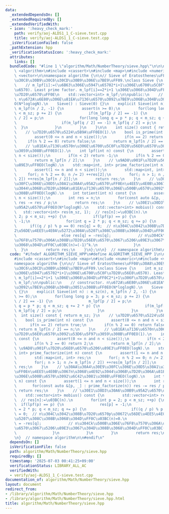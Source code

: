 ```yaml
---
data:
  _extendedDependsOn: []
  _extendedRequiredBy: []
  _extendedVerifiedWith:
  - icon: ':heavy_check_mark:'
    path: verify/aoj-ALDS1_1_C-sieve.test.cpp
    title: verify/aoj-ALDS1_1_C-sieve.test.cpp
  _isVerificationFailed: false
  _pathExtension: hpp
  _verificationStatusIcon: ':heavy_check_mark:'
  attributes:
    links: []
  bundledCode: "#line 1 \"algorithm/Math/NumberTheory/sieve.hpp\"\n\n\n\n#include\
    \ <algorithm>\n#include <cassert>\n#include <map>\n#include <numeric>\n#include\
    \ <vector>\n\nnamespace algorithm {\n\n// Sieve of Eratosthenes\uFF08\u30A8\u30E9\
    \u30C8\u30B9\u30C6\u30CD\u30B9\u306E\u7BE9\uFF09.\nclass Sieve {\n    int m_sz;\n\
    \    // m_lpf[i]:=(\u6B63\u306E\u5947\u65702*i+1\u306E\u6700\u5C0F\u7D20\u56E0\
    \u6570). Least prime factor. m_lpf[i]==2*i+1 \u306E\u3068\u304D\uFF0C2*i+1\u306F\
    \u7D20\u6570\uFF0E\n    std::vector<int> m_lpf;\n\npublic:\n    // constructor.\
    \ n\u672A\u6E80\u306E\u81EA\u7136\u6570\u3092\u7BE9\u306B\u304B\u3051\u308B\uFF0E\
    O(N*loglogN).\n    Sieve() : Sieve(0) {}\n    explicit Sieve(int n) : m_sz(n),\
    \ m_lpf(n / 2, -1) {\n        assert(n >= 0);\n        for(long long p = 3; p\
    \ < m_sz; p += 2) {\n            if(m_lpf[p / 2] == -1) {\n                m_lpf[p\
    \ / 2] = p;\n                for(long long q = p * p; q < m_sz; q += 2 * p) {\n\
    \                    if(m_lpf[q / 2] == -1) m_lpf[q / 2] = p;\n              \
    \  }\n            }\n        }\n    }\n\n    int size() const { return m_sz; }\n\
    \    // \u7D20\u6570\u5224\u5B9A\uFF0EO(1).\n    bool is_prime(int n) const {\n\
    \        assert(0 <= n and n < size());\n        if(n == 2) return true;\n   \
    \     if(n % 2 == 0) return false;\n        return m_lpf[n / 2] == n;\n    }\n\
    \    // \u81EA\u7136\u6570n\u306E\u6700\u5C0F\u7D20\u56E0\u6570\u3092\u53D6\u5F97\
    \u3059\u308B\uFF0EO(1).\n    int lpf(int n) const {\n        assert(0 <= n and\
    \ n < size());\n        if(n < 2) return -1;\n        if(n % 2 == 0) return 2;\n\
    \        return m_lpf[n / 2];\n    }\n    // \u9AD8\u901F\u7D20\u56E0\u6570\u5206\
    \u89E3\uFF0EO(logN).\n    std::map<int, int> prime_factorize(int n) const {\n\
    \        assert(1 <= n and n < size());\n        std::map<int, int> res;\n   \
    \     for(; n % 2 == 0; n /= 2) ++res[2];\n        for(; n > 1; n /= m_lpf[n /\
    \ 2]) ++res[m_lpf[n / 2]];\n        return res;\n    }\n    // \u30AA\u30A4\u30E9\
    \u30FC\u306E\u30D5\u30A1\u30A4\u95A2\u6570\uFF0En\u4EE5\u4E0B\u3067n\u3068\u4E92\
    \u3044\u306B\u7D20\u306A\u81EA\u7136\u6570\u306E\u500B\u6570\u3092\u6C42\u3081\
    \u308B\uFF0EO(logN).\n    int totient(int n) const {\n        assert(1 <= n and\
    \ n < size());\n        int res = n;\n        for(const auto &[p, _] : prime_factorize(n))\
    \ res -= res / p;\n        return res;\n    }\n    // \u30E1\u30D3\u30A6\u30B9\
    \u95A2\u6570\uFF0EO(N*loglogN).\n    std::vector<int> mobius() const {\n     \
    \   std::vector<int> res(m_sz, 1);  // res[n]:=\u03BC(n).\n        for(int p =\
    \ 2; p < m_sz; ++p) {\n            if(lpf(p) == p) {\n                res[p] =\
    \ -1;\n                for(int q = 2 * p; q < m_sz; q += p) {\n              \
    \      if((q / p) % p == 0) res[q] = 0;  // n\u304C\u3042\u308B\u7D20\u6570p\u3067\
    2\u56DE\u4EE5\u4E0A\u5272\u308A\u5207\u308C\u308B\u3068\u304D\uFF0C\u03BC(n)=0.\n\
    \                    else res[q] = -res[q];            // n\u304Ck\u500B\u306E\
    \u76F8\u7570\u306A\u308B\u7D20\u56E0\u6570\u3067\u5206\u89E3\u3067\u304D\u308B\
    \u3068\u304D\uFF0C\u03BC(n)=(-1)^k.\n                }\n            }\n      \
    \  }\n        return res;\n    }\n};\n\n}  // namespace algorithm\n\n\n"
  code: "#ifndef ALGORITHM_SIEVE_HPP\n#define ALGORITHM_SIEVE_HPP 1\n\n#include <algorithm>\n\
    #include <cassert>\n#include <map>\n#include <numeric>\n#include <vector>\n\n\
    namespace algorithm {\n\n// Sieve of Eratosthenes\uFF08\u30A8\u30E9\u30C8\u30B9\
    \u30C6\u30CD\u30B9\u306E\u7BE9\uFF09.\nclass Sieve {\n    int m_sz;\n    // m_lpf[i]:=(\u6B63\
    \u306E\u5947\u65702*i+1\u306E\u6700\u5C0F\u7D20\u56E0\u6570). Least prime factor.\
    \ m_lpf[i]==2*i+1 \u306E\u3068\u304D\uFF0C2*i+1\u306F\u7D20\u6570\uFF0E\n    std::vector<int>\
    \ m_lpf;\n\npublic:\n    // constructor. n\u672A\u6E80\u306E\u81EA\u7136\u6570\
    \u3092\u7BE9\u306B\u304B\u3051\u308B\uFF0EO(N*loglogN).\n    Sieve() : Sieve(0)\
    \ {}\n    explicit Sieve(int n) : m_sz(n), m_lpf(n / 2, -1) {\n        assert(n\
    \ >= 0);\n        for(long long p = 3; p < m_sz; p += 2) {\n            if(m_lpf[p\
    \ / 2] == -1) {\n                m_lpf[p / 2] = p;\n                for(long long\
    \ q = p * p; q < m_sz; q += 2 * p) {\n                    if(m_lpf[q / 2] == -1)\
    \ m_lpf[q / 2] = p;\n                }\n            }\n        }\n    }\n\n  \
    \  int size() const { return m_sz; }\n    // \u7D20\u6570\u5224\u5B9A\uFF0EO(1).\n\
    \    bool is_prime(int n) const {\n        assert(0 <= n and n < size());\n  \
    \      if(n == 2) return true;\n        if(n % 2 == 0) return false;\n       \
    \ return m_lpf[n / 2] == n;\n    }\n    // \u81EA\u7136\u6570n\u306E\u6700\u5C0F\
    \u7D20\u56E0\u6570\u3092\u53D6\u5F97\u3059\u308B\uFF0EO(1).\n    int lpf(int n)\
    \ const {\n        assert(0 <= n and n < size());\n        if(n < 2) return -1;\n\
    \        if(n % 2 == 0) return 2;\n        return m_lpf[n / 2];\n    }\n    //\
    \ \u9AD8\u901F\u7D20\u56E0\u6570\u5206\u89E3\uFF0EO(logN).\n    std::map<int,\
    \ int> prime_factorize(int n) const {\n        assert(1 <= n and n < size());\n\
    \        std::map<int, int> res;\n        for(; n % 2 == 0; n /= 2) ++res[2];\n\
    \        for(; n > 1; n /= m_lpf[n / 2]) ++res[m_lpf[n / 2]];\n        return\
    \ res;\n    }\n    // \u30AA\u30A4\u30E9\u30FC\u306E\u30D5\u30A1\u30A4\u95A2\u6570\
    \uFF0En\u4EE5\u4E0B\u3067n\u3068\u4E92\u3044\u306B\u7D20\u306A\u81EA\u7136\u6570\
    \u306E\u500B\u6570\u3092\u6C42\u3081\u308B\uFF0EO(logN).\n    int totient(int\
    \ n) const {\n        assert(1 <= n and n < size());\n        int res = n;\n \
    \       for(const auto &[p, _] : prime_factorize(n)) res -= res / p;\n       \
    \ return res;\n    }\n    // \u30E1\u30D3\u30A6\u30B9\u95A2\u6570\uFF0EO(N*loglogN).\n\
    \    std::vector<int> mobius() const {\n        std::vector<int> res(m_sz, 1);\
    \  // res[n]:=\u03BC(n).\n        for(int p = 2; p < m_sz; ++p) {\n          \
    \  if(lpf(p) == p) {\n                res[p] = -1;\n                for(int q\
    \ = 2 * p; q < m_sz; q += p) {\n                    if((q / p) % p == 0) res[q]\
    \ = 0;  // n\u304C\u3042\u308B\u7D20\u6570p\u30672\u56DE\u4EE5\u4E0A\u5272\u308A\
    \u5207\u308C\u308B\u3068\u304D\uFF0C\u03BC(n)=0.\n                    else res[q]\
    \ = -res[q];            // n\u304Ck\u500B\u306E\u76F8\u7570\u306A\u308B\u7D20\u56E0\
    \u6570\u3067\u5206\u89E3\u3067\u304D\u308B\u3068\u304D\uFF0C\u03BC(n)=(-1)^k.\n\
    \                }\n            }\n        }\n        return res;\n    }\n};\n\
    \n}  // namespace algorithm\n\n#endif\n"
  dependsOn: []
  isVerificationFile: false
  path: algorithm/Math/NumberTheory/sieve.hpp
  requiredBy: []
  timestamp: '2025-07-03 00:41:25+09:00'
  verificationStatus: LIBRARY_ALL_AC
  verifiedWith:
  - verify/aoj-ALDS1_1_C-sieve.test.cpp
documentation_of: algorithm/Math/NumberTheory/sieve.hpp
layout: document
redirect_from:
- /library/algorithm/Math/NumberTheory/sieve.hpp
- /library/algorithm/Math/NumberTheory/sieve.hpp.html
title: algorithm/Math/NumberTheory/sieve.hpp
---
```

